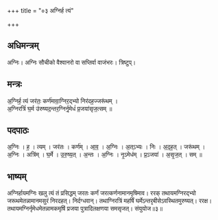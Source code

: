 +++
title = "०३ अग्निर्ह त्यं"

+++
## अधिमन्त्रम्
अग्निः। अग्निः सौचीको वैश्वानरो वा सप्तिर्वा वाजंभरः। त्रिष्टुप्।

## मन्त्रः
अ॒ग्निर्ह॒ त्यं जर॑तः॒ कर्ण॑मावा॒ग्निर॒द्भ्यो निर॑दह॒ज्जरू॑थम् ।  
अ॒ग्निरत्रिं॑ घ॒र्म उ॑रुष्यद॒न्तर॒ग्निर्नृ॒मेधं॑ प्र॒जया॑सृज॒त्सम् ॥

## पदपाठः
अ॒ग्निः । ह॒ । त्यम् । जर॑तः । कर्ण॑म् । आ॒व॒ । अ॒ग्निः । अ॒त्ऽभ्यः । निः । अ॒द॒ह॒त् । जरू॑थम् ।  
अ॒ग्निः । अत्रि॑म् । घ॒र्मे । उ॒रु॒ष्य॒त् । अ॒न्तः । अ॒ग्निः । नृ॒ऽमेध॑म् । प्र॒ऽजया॑ । अ॒सृ॒ज॒त् । सम् ॥

## भाष्यम्
अग्निर्हायमग्निः खलु त्यं तं प्रसिद्धम् जरतः कर्णं जरत्कर्णनामानमृषिमाव। ररक् तथायमग्निरद्भ्यो जरूथमेतन्नामानमसुरं निरदहत्। निर्दग्धवान्। तथाग्निरत्रिं महर्षिं घर्मेऽन्तरृबीसेऽवस्थितमुरुष्यत्। ररक्ष। तथायमग्निर्नृमेधमेतन्नामकमृषिं प्रजया पुत्रादिलक्षणया समसृजत्। संयुयोज॥३॥